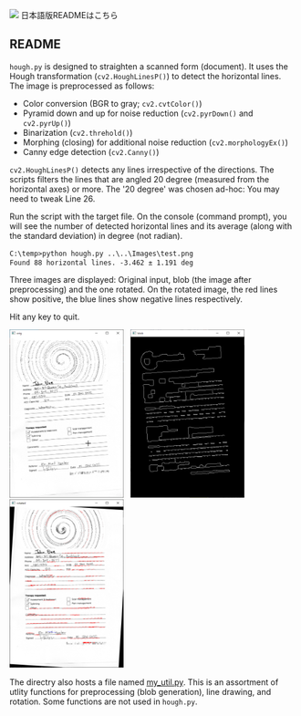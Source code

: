 <a href="./README.jp.md"><img src="https://www.worldometers.info/img/flags/ja-flag.gif" width="50"></img></a> 日本語版READMEはこちら

## README

`hough.py` is designed to straighten a scanned form (document). It uses the Hough transformation (`cv2.HoughLinesP()`) to detect the horizontal lines. The image is preprocessed as follows:

- Color conversion (BGR to gray; `cv2.cvtColor()`)
- Pyramid down and up for noise reduction (`cv2.pyrDown()` and `cv2.pyrUp()`)
- Binarization (`cv2.threhold()`)
- Morphing (closing) for additional noise reduction (`cv2.morphologyEx()`)
- Canny edge detection (`cv2.Canny()`)

`cv2.HoughLinesP()` detects any lines irrespective of the directions. The scripts filters the lines that are angled 20 degree (measured from the horizontal axes) or more. The '20 degree' was chosen ad-hoc: You may need to tweak Line 26.

Run the script with the target file. On the console (command prompt), you will see the number of detected horizontal lines and its average (along with the standard deviation) in degree (not radian).

```
C:\temp>python hough.py ..\..\Images\test.png
Found 88 horizontal lines. -3.462 ± 1.191 deg
```

Three images are displayed: Original input, blob (the image after preprocessing) and the one rotated. On the rotated image, the red lines show positive, the blue lines show negative lines respectively.

Hit any key to quit.

<img src="images/orig.png" width=200> &nbsp;
<img src="images/blob.png" width=200> &nbsp;
<img src="images/rotated.png" width=200>

The directry also hosts a file named [my_util.py](./my_util.py). This is an assortment of utlity functions for preprocessing (blob generation), line drawing, and rotation. Some functions are not used in `hough.py`.

